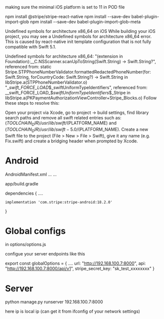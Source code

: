 


making sure the minimal iOS platform is set to 11 in POD file

npm install @stripe/stripe-react-native
npm install --save-dev babel-plugin-import-glob
npm install --save-dev babel-plugin-import-glob-meta



Undefined symbols for architecture x86_64 on iOS
While building your iOS project, you may see a Undefined symbols for architecture x86_64 error. This is caused by react-native init template configuration that is not fully compatible with Swift 5.1.

Undefined symbols for architecture x86_64:
  "(extension in Foundation):__C.NSScanner.scanUpToString(Swift.String) -> Swift.String?", referenced from:
      static Stripe.STPPhoneNumberValidator.formattedRedactedPhoneNumber(for: Swift.String, forCountryCode: Swift.String?) -> Swift.String in libStripe.a(STPPhoneNumberValidator.o)
  "__swift_FORCE_LOAD_$_swiftUniformTypeIdentifiers", referenced from:
      __swift_FORCE_LOAD_$_swiftUniformTypeIdentifiers_$_Stripe in libStripe.a(PKPaymentAuthorizationViewController+Stripe_Blocks.o)
Follow these steps to resolve this:

Open your project via Xcode, go to project -> build settings, find library search paths and remove all swift related entries such as: $(TOOLCHAIN_DIR)/usr/lib/swift/$(PLATFORM_NAME) and $(TOOLCHAIN_DIR)/usr/lib/swift-5.0/$(PLATFORM_NAME).
Create a new Swift file to the project (File > New > File > Swift), give it any name (e.g. Fix.swift) and create a bridging header when prompted by Xcode.


# Android
AndroidManifest.xml
<application>
...
<meta-data
        android:name="com.google.android.gms.wallet.api.enabled"
        android:value="true" />
...
</application>


app/build.gradle

dependencies {
    ....
    
    implementation 'com.stripe:stripe-android:18.2.0'

}


# Global configs
in options/options.js

configue your server endpoints like this

export const globalOptions = {
  ....
  url: "http://192.168.100.7:8000",
  api: "http://192.168.100.7:8000/api/v1",
  stripe_secret_key: "sk_test_xxxxxxxx"
}

# Server

python manage.py runserver 192.168.100.7:8000

here ip is local ip (can get it from ifconfig of your network settings)